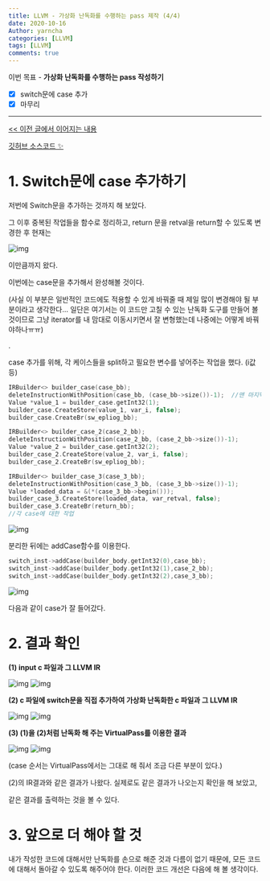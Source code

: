 ```yaml
---
title: LLVM - 가상화 난독화를 수행하는 pass 제작 (4/4)
date: 2020-10-16
Author: yarncha
categories: [LLVM]
tags: [LLVM]
comments: true
---
```


이번 목표 - **가상화 난독화를 수행하는 pass 작성하기**

-   [x] switch문에 case 추가
-   [x] 마무리

* * *

[&lt;&lt; 이전 글에서 이어지는 내용](https://yarncha.github.io/posts/19/)

[깃허브 소스코드 ✨](https://github.com/yarncha/llvm/blob/main/VirtualEditor/VirtualEditor.cpp)

# 1. Switch문에 case 추가하기

저번에 Switch문을 추가하는 것까지 해 보았다.

그 이후 중복된 작업들을 함수로 정리하고, return 문을 retval을 return할 수 있도록 변경한 후 현재는

![img](\images\20_01.png)

이만큼까지 왔다.

이번에는 case문을 추가해서 완성해볼 것이다.

(사실 이 부분은 일반적인 코드에도 적용할 수 있게 바꿔줄 때 제일 많이 변경해야 될 부분이라고 생각한다... 일단은 여기서는 이 코드만 고칠 수 있는 난독화 도구를 만들어 볼 것이므로 그냥 iterator를 내 맘대로 이동시키면서 잘 변형했는데 나중에는 어떻게 바꿔야하나ㅠㅠ)

.

case 추가를 위해, 각 케이스들을 split하고 필요한 변수를 넣어주는 작업을 했다. (i값 등)

```cpp
IRBuilder<> builder_case(case_bb);
deleteInstructionWithPosition(case_bb, (case_bb->size())-1);  //맨 마지막 instruction(기존 branch)를 지워주기 위한 사용자 함수
Value *value_1 = builder_case.getInt32(1);
builder_case.CreateStore(value_1, var_i, false);
builder_case.CreateBr(sw_epliog_bb);

IRBuilder<> builder_case_2(case_2_bb);
deleteInstructionWithPosition(case_2_bb, (case_2_bb->size())-1);
Value *value_2 = builder_case.getInt32(2);
builder_case_2.CreateStore(value_2, var_i, false);
builder_case_2.CreateBr(sw_epliog_bb);

IRBuilder<> builder_case_3(case_3_bb);
deleteInstructionWithPosition(case_3_bb, (case_3_bb->size())-1);
Value *loaded_data = &(*(case_3_bb->begin()));
builder_case_3.CreateStore(loaded_data, var_retval, false);
builder_case_3.CreateBr(return_bb);
//각 case에 대한 작업
```

![img](\images\20_02.png)

분리한 뒤에는 addCase함수를 이용한다.

```cpp
switch_inst->addCase(builder_body.getInt32(0),case_bb);
switch_inst->addCase(builder_body.getInt32(1),case_2_bb);
switch_inst->addCase(builder_body.getInt32(2),case_3_bb);
```

![img](\images\20_03.png)

다음과 같이 case가 잘 들어갔다.

# 2. 결과 확인

**(1) input c 파일과 그 LLVM IR**

![img](\images\20_04.png)
![img](\images\20_05.png)

**(2) c 파일에 switch문을 직접 추가하여 가상화 난독화한 c 파일과 그 LLVM IR**

![img](\images\20_06.png)
![img](\images\20_07.png)

**(3) (1)을 (2)처럼 난독화 해 주는 VirtualPass를 이용한 결과**

![img](\images\20_08.png)
![img](\images\20_09.png)

(case 순서는 VirtualPass에서는 그대로 해 줘서 조금 다른 부분이 있다.)

(2)의 IR결과와 같은 결과가 나왔다.
실제로도 같은 결과가 나오는지 확인을 해 보았고,

같은 결과를 출력하는 것을 볼 수 있다.

# 3. 앞으로 더 해야 할 것

내가 작성한 코드에 대해서만 난독화를 손으로 해준 것과 다름이 없기 때문에, 모든 코드에 대해서 돌아갈 수 있도록 해주어야 한다. 이러한 코드 개선은 다음에 해 볼 생각이다.

<!-- References -->
